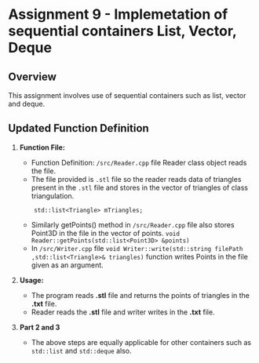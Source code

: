 # Assignment 9 - Implemetation of sequential containers List, Vector, Deque
 
## Overview
 
This assignment involves use of sequential containers such as list, vector and deque.
 
## Updated Function Definition
 
1. **Function File:**
   - Function Definition: `/src/Reader.cpp` file Reader class object reads the file.
   - The file provided is `.stl` file so the reader reads data of triangles present in the `.stl` file and  stores in the vector of triangles of class triangulation.
   ```
       std::list<Triangle> mTriangles;
   ```
   - Similarly getPoints() method in `/src/Reader.cpp` file also stores Point3D in the file in the vector of points.
   `void Reader::getPoints(std::list<Point3D> &points)`
   - In `/src/Writer.cpp` file `void Writer::write(std::string filePath ,std::list<Triangle>& triangles)`
   function writes Points in the file given as an argument.
 
2. **Usage:**
   - The program reads **.stl** file and returns the points of triangles in the **.txt** file.
   - Reader reads the **.stl** file and writer writes in the **.txt** file.
 
3. **Part 2 and 3**
   - The above steps are equally applicable for other containers such as `std::list` and `std::deque` also.  
